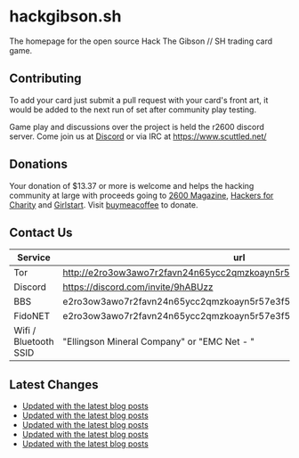 # hackgibson.sh
The homepage for the open source Hack The Gibson // SH trading card game.


## Contributing

To add your card just submit a pull request with your card's front art, it would be added to the next run of set after community play testing.

Game play and discussions over the project is held the r2600 discord server. Come join us at [Discord](https://discord.com/invite/9hABUzz) or via IRC at https://www.scuttled.net/


## Donations

Your donation of $13.37 or more is welcome and helps the hacking community at large with proceeds going to [2600 Magazine](https://2600.com/), [Hackers for Charity](https://hackersforcharity.org) and [Girlstart](https://girlstart.org).  Visit [buymeacoffee](https://www.buymeacoffee.com/hackgibson.sh) to donate.


## Contact Us

Service | url
-|-
Tor | http://e2ro3ow3awo7r2favn24n65ycc2qmzkoayn5r57e3f56nvjwdcgg32ad.onion
Discord | https://discord.com/invite/9hABUzz
BBS | e2ro3ow3awo7r2favn24n65ycc2qmzkoayn5r57e3f56nvjwdcgg32ad.onion:23
FidoNET | e2ro3ow3awo7r2favn24n65ycc2qmzkoayn5r57e3f56nvjwdcgg32ad.onion:24554
Wifi / Bluetooth SSID | "Ellingson Mineral Company" or "EMC Net - <fidonet address>"

## Latest Changes
<!-- BLOG-POST-LIST:START -->
- [Updated with the latest blog posts](https://github.com/DFW2600/hackgibson.sh/commit/eb8674b2d066f34d890d86bfb1fa417a580e8fa8)
- [Updated with the latest blog posts](https://github.com/DFW2600/hackgibson.sh/commit/d5bd9bc515b96791c653e0242c2a8fc71ef8bee7)
- [Updated with the latest blog posts](https://github.com/DFW2600/hackgibson.sh/commit/780b6a674e1c1d565a5699aa16d43beb6cb69f39)
- [Updated with the latest blog posts](https://github.com/DFW2600/hackgibson.sh/commit/9754c3bac7efb4816ae1a30a31014f5ac4ab7ca4)
- [Updated with the latest blog posts](https://github.com/DFW2600/hackgibson.sh/commit/7b2c7525f20691cce8371267c4adde4127471054)
<!-- BLOG-POST-LIST:END -->
